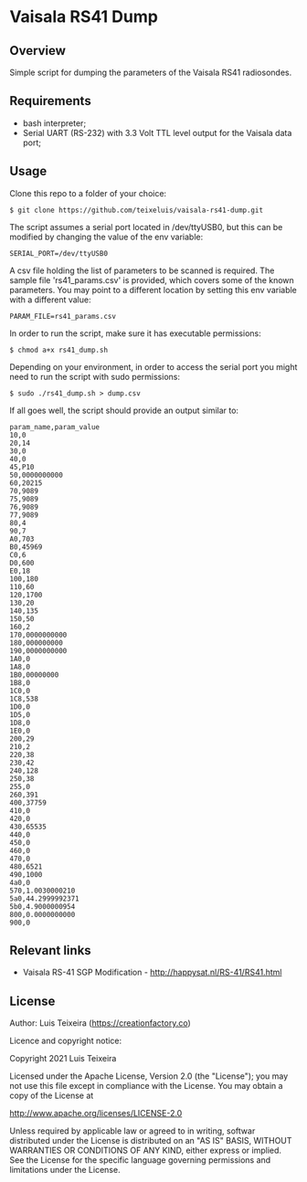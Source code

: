 # Vaisala RS41 Dump

## Overview

Simple script for dumping the parameters of the Vaisala RS41 radiosondes.

## Requirements

 * bash interpreter;
 * Serial UART (RS-232) with 3.3 Volt TTL level output for the Vaisala data port;

## Usage

Clone this repo to a folder of your choice:

```
$ git clone https://github.com/teixeluis/vaisala-rs41-dump.git
```

The script assumes a serial port located in /dev/ttyUSB0, but this can 
be modified by changing the value of the env variable:

```
SERIAL_PORT=/dev/ttyUSB0
```

A csv file holding the list of parameters to be scanned is required.
The sample file 'rs41_params.csv' is provided, which covers some of the known
parameters. You may point to a different location by setting this env variable
with a different value:

```
PARAM_FILE=rs41_params.csv
```

In order to run the script, make sure it has executable permissions:

```
$ chmod a+x rs41_dump.sh
```

Depending on your environment, in order to access the serial port you might need
to run the script with sudo permissions:

```
$ sudo ./rs41_dump.sh > dump.csv
```

If all goes well, the script should provide an output similar to:

```
param_name,param_value
10,0
20,14
30,0
40,0
45,P10
50,0000000000
60,20215
70,9089
75,9089
76,9089
77,9089
80,4
90,7
A0,703
B0,45969
C0,6
D0,600
E0,18
100,180
110,60
120,1700
130,20
140,135
150,50
160,2
170,0000000000
180,000000000
190,0000000000
1A0,0
1A8,0
1B0,00000000
1B8,0
1C0,0
1C8,538
1D0,0
1D5,0
1D8,0
1E0,0
200,29
210,2
220,38
230,42
240,128
250,38
255,0
260,391
400,37759
410,0
420,0
430,65535
440,0
450,0
460,0
470,0
480,6521
490,1000
4a0,0
570,1.0030000210
5a0,44.2999992371
5b0,4.9000000954
800,0.0000000000
900,0
```

## Relevant links

 * Vaisala RS-41 SGP Modification - http://happysat.nl/RS-41/RS41.html

## License

Author: Luis Teixeira (https://creationfactory.co)

Licence and copyright notice:

Copyright 2021 Luis Teixeira

Licensed under the Apache License, Version 2.0 (the "License"); you may not use this file 
except in compliance with the License. You may obtain a copy of the License at

http://www.apache.org/licenses/LICENSE-2.0

Unless required by applicable law or agreed to in writing, softwar distributed under the License 
is distributed on an "AS IS" BASIS, WITHOUT WARRANTIES OR CONDITIONS OF ANY KIND, either express 
or implied. See the License for the specific language governing permissions and limitations 
under the License.